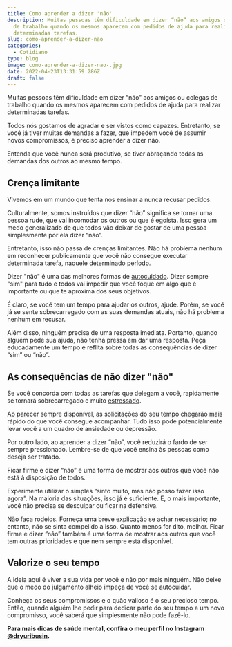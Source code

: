 ```yaml
---
title: Como aprender a dizer 'não'
description: Muitas pessoas têm dificuldade em dizer “não” aos amigos ou colegas
  de trabalho quando os mesmos aparecem com pedidos de ajuda para realizar
  determinadas tarefas.
slug: como-aprender-a-dizer-nao
categories:
  - Cotidiano
type: blog
image: como-aprender-a-dizer-nao-.jpg
date: 2022-04-23T13:31:59.286Z
draft: false
---
```


Muitas pessoas têm dificuldade em dizer “não” aos amigos ou colegas de trabalho quando os mesmos aparecem com pedidos de ajuda para realizar determinadas tarefas.

Todos nós gostamos de agradar e ser vistos como capazes. Entretanto, se você já tiver muitas demandas a fazer, que impedem você de assumir novos compromissos, é preciso aprender a dizer não.

Entenda que você nunca será produtivo, se tiver abraçando todas as demandas dos outros ao mesmo tempo.

## Crença limitante

Vivemos em um mundo que tenta nos ensinar a nunca recusar pedidos.

Culturalmente, somos instruídos que dizer “não” significa se tornar uma pessoa rude, que vai incomodar os outros ou que é egoísta. Isso gera um medo generalizado de que todos vão deixar de gostar de uma pessoa simplesmente por ela dizer “não”.

Entretanto, isso não passa de crenças limitantes. Não há problema nenhum em reconhecer publicamente que você não consegue executar determinada tarefa, naquele determinado período.

Dizer "não" é uma das melhores formas de [autocuidado](https://yuribusin.com.br/investir-saude-mental/). Dizer sempre "sim" para tudo e todos vai impedir que você foque em algo que é importante ou que te aproxima dos seus objetivos.

É claro, se você tem um tempo para ajudar os outros, ajude. Porém, se você já se sente sobrecarregado com as suas demandas atuais, não há problema nenhum em recusar.

Além disso, ninguém precisa de uma resposta imediata. Portanto, quando alguém pede sua ajuda, não tenha pressa em dar uma resposta. Peça educadamente um tempo e reflita sobre todas as consequências de dizer “sim” ou “não”.

## As consequências de não dizer "não"

Se você concorda com todas as tarefas que delegam a você, rapidamente se tornará sobrecarregado e muito [estressado](https://yuribusin.com.br/5-maneiras-de-se-controlar-o-estresse/).

Ao parecer sempre disponível, as solicitações do seu tempo chegarão mais rápido do que você consegue acompanhar. Tudo isso pode potencialmente levar você a um quadro de ansiedade ou depressão.

Por outro lado, ao aprender a dizer “não”, você reduzirá o fardo de ser sempre pressionado. Lembre-se de que você ensina às pessoas como deseja ser tratado.

Ficar firme e dizer “não” é uma forma de mostrar aos outros que você não está à disposição de todos.

Experimente utilizar o simples “sinto muito, mas não posso fazer isso agora”. Na maioria das situações, isso já é suficiente. E, o mais importante, você não precisa se desculpar ou ficar na defensiva.

Não faça rodeios. Forneça uma breve explicação se achar necessário; no entanto, não se sinta compelido a isso. Quanto menos for dito, melhor. Ficar firme e dizer “não” também é uma forma de mostrar aos outros que você tem outras prioridades e que nem sempre está disponível.

## Valorize o seu tempo

A ideia aqui é viver a sua vida por você e não por mais ninguém. Não deixe que o medo do julgamento alheio impeça de você se autocuidar.

Conheça os seus compromissos e o quão valioso é o seu precioso tempo. Então, quando alguém lhe pedir para dedicar parte do seu tempo a um novo compromisso, você saberá que simplesmente não pode fazê-lo.

**Para mais dicas de saúde mental, confira o meu perfil no Instagram [@dryuribusin](https://www.instagram.com/dryuribusin/).**


